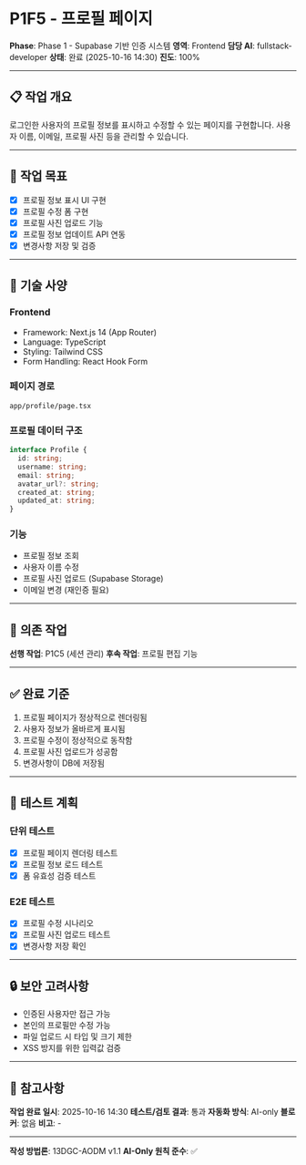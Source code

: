 # P1F5 - 프로필 페이지

**Phase**: Phase 1 - Supabase 기반 인증 시스템
**영역**: Frontend
**담당 AI**: fullstack-developer
**상태**: 완료 (2025-10-16 14:30)
**진도**: 100%

---

## 📋 작업 개요

로그인한 사용자의 프로필 정보를 표시하고 수정할 수 있는 페이지를 구현합니다. 사용자 이름, 이메일, 프로필 사진 등을 관리할 수 있습니다.

---

## 🎯 작업 목표

- [x] 프로필 정보 표시 UI 구현
- [x] 프로필 수정 폼 구현
- [x] 프로필 사진 업로드 기능
- [x] 프로필 정보 업데이트 API 연동
- [x] 변경사항 저장 및 검증

---

## 📐 기술 사양

### Frontend
- Framework: Next.js 14 (App Router)
- Language: TypeScript
- Styling: Tailwind CSS
- Form Handling: React Hook Form

### 페이지 경로
```
app/profile/page.tsx
```

### 프로필 데이터 구조
```typescript
interface Profile {
  id: string;
  username: string;
  email: string;
  avatar_url?: string;
  created_at: string;
  updated_at: string;
}
```

### 기능
- 프로필 정보 조회
- 사용자 이름 수정
- 프로필 사진 업로드 (Supabase Storage)
- 이메일 변경 (재인증 필요)

---

## 🔗 의존 작업

**선행 작업**: P1C5 (세션 관리)
**후속 작업**: 프로필 편집 기능

---

## ✅ 완료 기준

1. 프로필 페이지가 정상적으로 렌더링됨
2. 사용자 정보가 올바르게 표시됨
3. 프로필 수정이 정상적으로 동작함
4. 프로필 사진 업로드가 성공함
5. 변경사항이 DB에 저장됨

---

## 📝 테스트 계획

### 단위 테스트
- [x] 프로필 페이지 렌더링 테스트
- [x] 프로필 정보 로드 테스트
- [x] 폼 유효성 검증 테스트

### E2E 테스트
- [x] 프로필 수정 시나리오
- [x] 프로필 사진 업로드 테스트
- [x] 변경사항 저장 확인

---

## 🔒 보안 고려사항

- 인증된 사용자만 접근 가능
- 본인의 프로필만 수정 가능
- 파일 업로드 시 타입 및 크기 제한
- XSS 방지를 위한 입력값 검증

---

## 📌 참고사항

**작업 완료 일시**: 2025-10-16 14:30
**테스트/검토 결과**: 통과
**자동화 방식**: AI-only
**블로커**: 없음
**비고**: -

---

**작성 방법론**: 13DGC-AODM v1.1
**AI-Only 원칙 준수**: ✅
